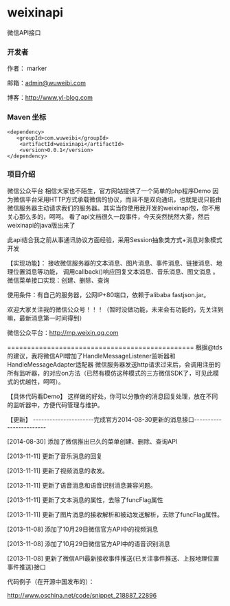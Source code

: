 ﻿weixinapi
=========

微信API接口

### 开发者

作者： marker

邮箱：admin@wuweibi.com

博客：http://www.yl-blog.com

### Maven 坐标 
```
<dependency>
   <groupId>com.wuweibi</groupId>
    <artifactId>weixinapi</artifactId>
    <version>0.0.1</version>
</dependency>
```
### 项目介绍

微信公众平台 相信大家也不陌生，官方网站提供了一个简单的php程序Demo
因为微信平台采用HTTP方式承载微信的协议，而且不是双向通讯，也就是说只能由微信服务器主动请求我们的服务器。其实当你使用我开发的weixinapi包，你不用关心那么多的，呵呵。
看了api文档很久一段事件，今天突然恍然大雾，然后weixinapi的java版出来了

此api结合我之前从事通讯协议方面经验，采用Session抽象类方式+消息对象模式开发

【实现功能】：
接收微信服务器的文本消息、图片消息、事件消息、链接消息、地理位置消息等功能，
调用callback()响应回复文本消息、音乐消息、图文消息 。
微信菜单接口实现：创建、删除、查询

使用条件：有自己的服务器，公网IP+80端口，依赖于alibaba fastjson.jar。

欢迎大家关注我的微信公众号！！！（暂时没做功能，未来会有功能的，先关注到嘛，最新消息第一时间得到）

微信公众平台：http://mp.weixin.qq.com

===============================================
根据@tds的建议，我将微信API增加了HandleMessageListener监听器和HandleMessageAdapter适配器
微信服务器发送http请求过来后，会调用注册的所有监听器，的对应on方法（已然有模仿这种模式的三方微信SDK了，可见此模式的优越性，呵呵）。

【具体代码看Demo】
这样做的好处，你可以分散你的消息回复处理，放在不同的监听器中，方便代码管理与维护。



【更新】
----------------------完成官方2014-08-30更新的消息接口------------------------

[2014-08-30] 添加了微信推出已久的菜单创建、删除、查询API

[2013-11-11] 更新了音乐消息的回复

[2013-11-11] 更新了视频消息的收发。

[2013-11-11] 更新了语音消息和语音识别消息兼容问题。

[2013-11-11] 更新了文本消息的属性，去除了funcFlag属性

[2013-11-11] 更新了图片消息的接收解析和被动发送解析，去除了funcFlag属性。

[2013-11-08] 添加了10月29日微信官方API中的视频消息

[2013-11-08] 添加了10月29日微信官方API中的语音识别消息

[2013-11-08] 更新了微信API最新接收事件推送{已关注事件推送、上报地理位置事件推送}接口
 

代码例子（在开源中国发布的）：

http://www.oschina.net/code/snippet_218887_22896



